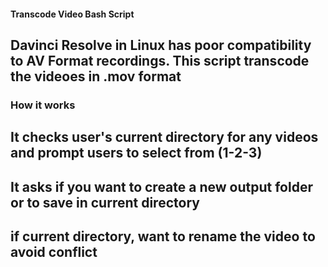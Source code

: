 #### Transcode Video Bash Script
## Davinci Resolve in Linux has poor compatibility to AV Format recordings. This script transcode the videoes in .mov format

### How it works
## It checks user's current directory for any videos and prompt users to select from (1-2-3)
## It asks if you want to create a new output folder or to save in current directory
## if current directory, want to rename the video to avoid conflict
